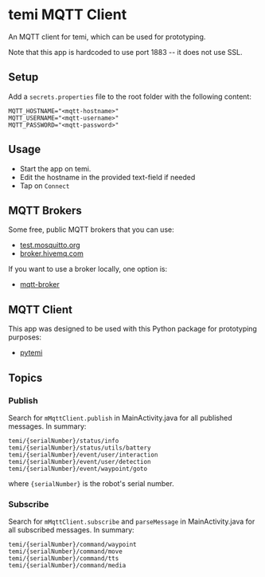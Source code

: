 # temi MQTT Client
An MQTT client for temi, which can be used for prototyping.

Note that this app is hardcoded to use port 1883 -- it does not use SSL.


## Setup
Add a ``secrets.properties`` file to the root folder with the following content:
```
MQTT_HOSTNAME="<mqtt-hostname>"
MQTT_USERNAME="<mqtt-username>"
MQTT_PASSWORD="<mqtt-password>"
```


## Usage
- Start the app on temi.
- Edit the hostname in the provided text-field if needed
- Tap on `Connect`


## MQTT Brokers
Some free, public MQTT brokers that you can use:
- [test.mosquitto.org](test.mosquitto.org)
- [broker.hivemq.com](broker.hivemq.com)

If you want to use a broker locally, one option is:
- [mqtt-broker](https://github.com/hapi-robo/mqtt-broker)


## MQTT Client
This app was designed to be used with this Python package for prototyping purposes:
- [pytemi](https://github.com/hapi-robo/pytemi)


## Topics
### Publish
Search for `mMqttClient.publish` in MainActivity.java for all published messages. In summary:
```
temi/{serialNumber}/status/info
temi/{serialNumber}/status/utils/battery
temi/{serialNumber}/event/user/interaction
temi/{serialNumber}/event/user/detection
temi/{serialNumber}/event/waypoint/goto

```

where `{serialNumber}` is the robot's serial number.

### Subscribe
Search for `mMqttClient.subscribe` and `parseMessage` in MainActivity.java for all subscribed messages. In summary:
```
temi/{serialNumber}/command/waypoint
temi/{serialNumber}/command/move
temi/{serialNumber}/command/tts
temi/{serialNumber}/command/media
```
